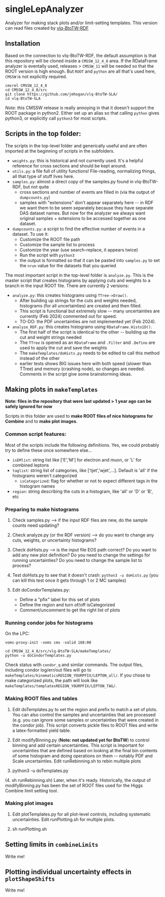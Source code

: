 # singleLepAnalyzer

Analyzer for making stack plots and/or limit-setting templates. This version can read files created by [vlq-BtoTW-RDF](http://github.com/jmhogan/vlq-BtoTW-RDF/)

## Installation

Based on the connection to vlq-BtoTW-RDF, the default assumption is that this repository will be cloned inside a `CMSSW_12_4_8` area. 
If the RDataFrame analyzer is eventally used, releases > `CMSSW_11` will be needed so that the ROOT version is high enough. But
`ROOT` and `python` are all that's used here, `CMSSW` is not explicitly required.

```
cmsrel CMSSW_12_4_8
cd CMSSW_12_4_8/src
git clone https://github.com/jmhogan/vlq-BtoTW-SLA/
cd vlq-BtoTW-SLA
```

*Note:* this CMSSW release is really annoying in that it doesn't support the ROOT package in python2. Either set up an alias 
so that calling `python` gives python3, or explicitly call `python3` for most scripts. 

## Scripts in the top folder:

The scripts in the top-level folder and generically useful and are often imported at the beginning of scripts in the subfolders.

* `weights.py`: this is historical and not currently used. It's a helpful reference for cross sections and should be kept around.
* `utils.py`: a file full of utility functions! File-reading, normalizing things, all that type of stuff lives here. 
* `samples.py`: almost a direct copy of the samples.py found in vlq-BtoTW-RDF, but not quite
   * cross sections and number of events are filled in (via the output of `dumpcounts.py`)
   * samples with "extensions" don't appear separately here -- in RDF we want them to be seem separately because they have separate DAS dataset names. But now for the analyzer we always want original samples + extensions to be accessed together as one dataset.
* `dumpcounts.py`: a script to find the effective number of events in a dataset. To use it:
   * Customize the ROOT file path
   * Customize the sample list to process
   * Customize the year (use search-replace, it appears twice)
   * Run the script with `python3`
   * the output is formatted so that it can be pasted into `samples.py` to set the `nrun` value for the datasets that you queried

The most important script in the top-level folder is `analyze.py`. This is the master script that creates histograms by applying cuts and weights to a branch in the input ROOT file. 
There are currently 2 versions: 

* `analyze.py`: this creates histograms using `TTree->Draw()`. 
   * After building up strings for the cuts and weights needed, histograms (for all uncertainties) are created and then filled. 
   * This script is functional but extremely slow -- many uncertainties are currently (Feb 2024) commented out for speed.
   * TO-DO: the PDF uncertainties are not implemented yet (Feb 2024).
* `analyze_RDF.py`: this creates histograms using `RDataFrame.Histo1D()`.
   * The first half of the script is identical to the other -- building up the cut and weight strings needed
   * The `TTree` is opened as an `RDataFrame` and `.Filter` and `.Define` are used to apply the cut and save the weights
   * The `makeTemplates/doHists.py` needs to be edited to call this method instead of the other
   * earlier tests shows BIG issues here with both speed (slower than TTree) and memory (crashing node), so changes are needed. Comments in the script give some brainstorming ideas.

## Making plots in `makeTemplates`

**Note: files in the repository that were last updated > 1 year ago can be safely ignored for now**

Scripts in this folder are used to **make ROOT files of nice histograms for Combine** and to **make plot images**.

### Common script features:

Most of the scripts include the following definitions. Yes, we could probably try to define these once somewhere else...

* `isEMlist`: string list like ['E','M'] for electron and muon, or 'L' for combined leptons
* `taglist`: string list of categories, like ['tjet','wjet',...]. Default is 'all' if the histograms weren't categorized
  * `isCategorized`: flag for whether or not to expect different tags in the histogram names
* `region`: string describing the cuts in a histogram, like 'all' or 'D' or 'B', etc

### Preparing to make histograms

1. Check samples.py --> if the input RDF files are new, do the sample counts need updating?

2. Check analyze.py (or the RDF version) --> do you want to change any cuts, weights, or uncertainty histograms?

3. Check doHists.py --> is the input file EOS path correct? Do you want to add any new plot definition? Do you need to change the settings for running uncertainties? Do you need to change the sample list to process?

4. Test doHists.py to see that it doesn't crash: `python3 -u doHists.py`   (you can kill this test once it gets through 1 or 2 MC samples)

5. Edit doCondorTemplates.py:
   * Define a "pfix" label for this set of plots
   * Define the region and turn of/off isCategorized
   * Comment/uncomment to get the right list of plots

### Running condor jobs for histograms

On the LPC:

```
voms-proxy-init -voms cms -valid 168:00

cd CMSSW_12_4_8/src/vlq-BtoTW-SLA/makeTemplates/
python -u doCondorTemplates.py
```

Check status with `condor_q` and similar commands. The output files, including condor log/err/out files will go to `makeTemplates/kinematicsREGION_YOURPFIX/LEPTON_all/`. If you chose to make categorized plots, the path will look like `makeTemplates/templatesREGION_YOURPFIX/LEPTON_TAG/`.

### Making ROOT files and tables

1. Edit doTemplates.py to set the region and prefix to match a set of plots. You can also control the samples and uncertainties that are processed (e.g. you can ignore some samples or uncertainties that were created in the condor job). This script converts pickle files to ROOT files and write a latex-formatted yield table.

2. Edit modifyBinning.py (**Note: not updated yet for BtoTW**) to control binning and add certain uncertainties. This script is important for uncertainties that are defined based on looking at the final bin contents of some histogram and doing operations on them -- notably PDF and Scale uncertainties. Edit runRebinning.sh to rebin multiple plots

3. python3 -u doTemplates.py

(4. sh runRebinning.sh) Later, when it's ready. Historically, the output of modifyBinning.py has been the set of ROOT files used for the Higgs Combine limit setting tool.

### Making plot images

1. Edit plotTemplates.py for all plot-level controls, including systematic uncertainties. Edit runPlotting.sh for multiple plots.
	
2. sh runPlotting.sh

## Setting limits in `combineLimits`

Write me!

## Plotting individual uncertainty effects in `plotShapeShifts`

Write me!


